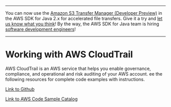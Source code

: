 --------

You can now use the [Amazon S3 Transfer Manager \(Developer Preview\)](https://bit.ly/2WQebiP) in the AWS SDK for Java 2\.x for accelerated file transfers\. Give it a try and [let us know what you think](https://bit.ly/3zT1YYM)\! By the way, the AWS SDK for Java team is hiring [software development engineers](https://github.com/aws/aws-sdk-java-v2/issues/3156)\!

--------

# Working with AWS CloudTrail<a name="examples-cloudtrail"></a>

 AWS CloudTrail is an AWS service that helps you enable governance, compliance, and operational and risk auditing of your AWS account\. ee the following resources for complete code examples with instructions\.

 [Link to Github](https://github.com/awsdocs/aws-doc-sdk-examples/tree/master/javav2/example_code/cloudtrail) 

 [Link to AWS Code Sample Catalog](http://docs.aws.amazon.com/code-samples/latest/catalog/code-catalog-javav2-example_code-cloudtrail.html) 